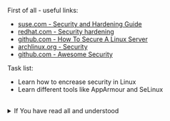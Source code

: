 First of all - useful links:

- [suse.com - Security and Hardening Guide](https://documentation.suse.com/sles/15-SP2/html/SLES-all/book-security.html)
- [redhat.com - Security hardening](https://access.redhat.com/documentation/en-us/red_hat_enterprise_linux/9/html/security_hardening/index)
- [github.com - How To Secure A Linux Server](https://github.com/imthenachoman/How-To-Secure-A-Linux-Server)
- [archlinux.org - Security](https://wiki.archlinux.org/title/security#CPU)
- [github.com - Awesome Security](https://github.com/decalage2/awesome-security-hardening)

Task list:
- Learn how to encrease security in Linux
- Learn different tools like AppArmour and SeLinux
<br>
<details><summary>If You have read all and understood</summary>
<pre>
`touch IReadAllAndUndnderstood`{{exec}}
</pre>
